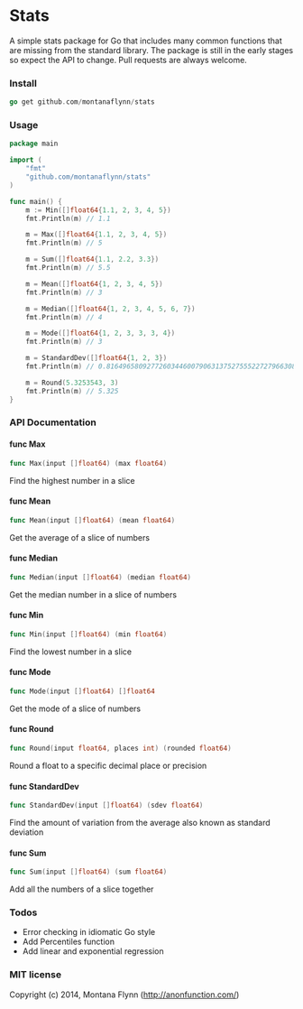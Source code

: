 # Stats

A simple stats package for Go that includes many common functions that are missing from the standard library. The package is still in the early stages so expect the API to change. Pull requests are always welcome.

### Install

```go
go get github.com/montanaflynn/stats
```

### Usage

```go
package main

import (
    "fmt"
    "github.com/montanaflynn/stats"
)

func main() {
    m := Min([]float64{1.1, 2, 3, 4, 5})
    fmt.Println(m) // 1.1

    m = Max([]float64{1.1, 2, 3, 4, 5})
    fmt.Println(m) // 5

    m = Sum([]float64{1.1, 2.2, 3.3})
    fmt.Println(m) // 5.5

    m = Mean([]float64{1, 2, 3, 4, 5})
    fmt.Println(m) // 3

    m = Median([]float64{1, 2, 3, 4, 5, 6, 7})
    fmt.Println(m) // 4

    m = Mode([]float64{1, 2, 3, 3, 3, 4})
    fmt.Println(m) // 3

    m = StandardDev([]float64{1, 2, 3})
    fmt.Println(m) // 0.8164965809277260344600790631375275552272796630859375

    m = Round(5.3253543, 3)
    fmt.Println(m) // 5.325
}

```

### API Documentation

#### func  Max

```go
func Max(input []float64) (max float64)
```
Find the highest number in a slice

#### func  Mean

```go
func Mean(input []float64) (mean float64)
```
Get the average of a slice of numbers

#### func  Median

```go
func Median(input []float64) (median float64)
```
Get the median number in a slice of numbers

#### func  Min

```go
func Min(input []float64) (min float64)
```
Find the lowest number in a slice

#### func  Mode

```go
func Mode(input []float64) []float64
```
Get the mode of a slice of numbers

#### func  Round

```go
func Round(input float64, places int) (rounded float64)
```
Round a float to a specific decimal place or precision

#### func  StandardDev

```go
func StandardDev(input []float64) (sdev float64)
```
Find the amount of variation from the average also known as standard deviation

#### func  Sum

```go
func Sum(input []float64) (sum float64)
```
Add all the numbers of a slice together

### Todos

- Error checking in idiomatic Go style
- Add Percentiles function
- Add linear and exponential regression 

### MIT license

Copyright (c) 2014, Montana Flynn (http://anonfunction.com/)